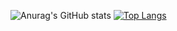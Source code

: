 ![Anurag's GitHub stats](https://github-readme-stats.vercel.app/api?username=kemboi-73&show_icons=true&theme=radical)
[![Top Langs](https://github-readme-stats.vercel.app/api/top-langs/?username=kemboi-73)](https://github.com/kemboi-73/github-readme-stats)
